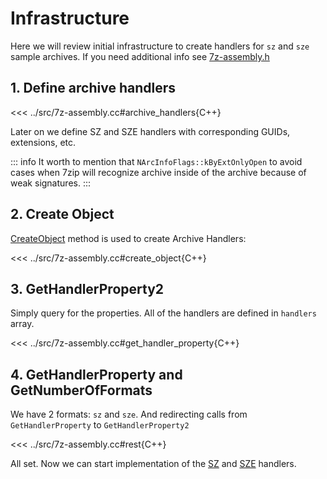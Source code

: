 # Infrastructure

Here we will review initial infrastructure to create handlers for `sz` and `sze` sample archives. If you need additional info see [7z-assembly.h](https://github.com/ikremniou/7z-assembly/blob/master/src/7z-assembly.cc)

## 1. Define archive handlers

<<< ../src/7z-assembly.cc#archive_handlers{C++}

Later on we define SZ and SZE handlers with corresponding GUIDs, extensions, etc.

::: info
It worth to mention that `NArcInfoFlags::kByExtOnlyOpen` to avoid cases when 7zip will recognize archive inside of the archive because of weak signatures.
:::


## 2. Create Object

[CreateObject](./plugin-api-def.md#createobject) method is used to create Archive Handlers: 

<<< ../src/7z-assembly.cc#create_object{C++}

## 3. GetHandlerProperty2

Simply query for the properties. All of the handlers are defined in `handlers` array.

<<< ../src/7z-assembly.cc#get_handler_property{C++}

## 4. GetHandlerProperty and GetNumberOfFormats

We have 2 formats: `sz` and `sze`. And redirecting calls from `GetHandlerProperty` to `GetHandlerProperty2`

<<< ../src/7z-assembly.cc#rest{C++}

All set. Now we can start implementation of the [SZ](./sz-impl.md) and [SZE](./sze-impl.md) handlers.